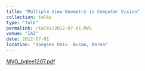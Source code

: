 ```yaml
---
title: "Multiple View Geometry in Computer Vision"
collection: talks
type: "Talk"
permalink: /talks/2012-07-01-MVG
venue: "IAI"
date: 2012-07-01
location: "Dongseo Univ. Busan, Korea"
---
```


[MVG_bglee1207.pdf](http://kowon.dongseo.ac.kr/~lbg/cagd/MVG_bglee1207.pdf)
